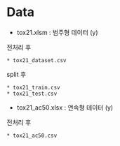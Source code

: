 # Data


* tox21.xlsm : 범주형 데이터 (y)


전처리 후


	* tox21_dataset.csv


split 후


	* tox21_train.csv
	* tox21_test.csv


* tox21_ac50.xlsx : 연속형 데이터 (y)


전처리 후

	* tox21_ac50.csv
